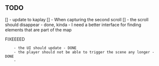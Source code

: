 
TODO
-----
[] - update to kaplay 
[] - When capturing the second scroll
[] - the scroll should disappear - done, kinda
           - I need a better interface for finding elements that are part of the map 

FIXEEEED
    
        - the UI should update - DONE    
        - the player should not be able to trigger the scene any longer - DONE
        - 

